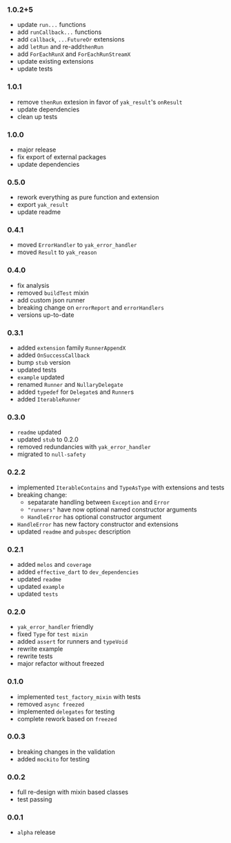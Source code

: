 ### 1.0.2+5
- update `run...` functions
- add `runCallback...` functions
- add `callback`, `...FutureOr` extensions
- add `letRun` and  re-add`thenRun`
- add `ForEachRunX` and `ForEachRunStreamX`
- update existing extensions
- update tests

### 1.0.1
- remove `thenRun` extesion in favor of `yak_result`'s `onResult` 
- update dependencies
- clean up tests

### 1.0.0
- major release
- fix export of external packages
- update dependencies

###  0.5.0
- rework everything as pure function and extension
- export `yak_result`
- update readme

###  0.4.1
- moved `ErrorHandler` to `yak_error_handler`
- moved `Result` to `yak_reason`

###  0.4.0
- fix analysis
- removed `buildTest` mixin
- add custom json runner
- breaking change on `errorReport` and `errorHandlers`
- versions up-to-date

###  0.3.1
- added `extension` family `RunnerAppendX`
- added `OnSuccessCallback`
- bump `stub` version
- updated tests
- `example` updated
- renamed `Runner` and `NullaryDelegate`
- added `typedef` for `Delegate`s and `Runner`s
- added `IterableRunner`

###  0.3.0
- `readme` updated
- updated `stub` to 0.2.0
- removed redundancies with `yak_error_handler`
- migrated to `null-safety`

###  0.2.2
- implemented `IterableContains` and `TypeAsType`
  with extensions and tests 
- breaking change: 
  - sepatarate handling between `Exception` and `Error`
  - `"runners"` have now optional named constructor arguments
  - `HandleError` has optional constructor argument
- `HandleError` has new factory constructor and extensions
- updated `readme` and `pubspec` description

###  0.2.1
- added `melos` and `coverage`
- added `effective_dart` to `dev_dependencies`
- updated `readme`
- updated `example`
- updated `tests`

###  0.2.0
- `yak_error_handler` friendly
- fixed `Type` for `test mixin`
- added `assert` for runners and `typeVoid`
- rewrite example
- rewrite tests
- major refactor without freezed

###  0.1.0
- implemented `test_factory_mixin` with tests
- removed `async freezed` 
- implemented `delegates` for testing
- complete rework based on `freezed`

###  0.0.3
- breaking changes in the validation
- added `mockito` for testing

###  0.0.2
- full re-design with mixin based classes
- test passing

###  0.0.1
- `alpha` release